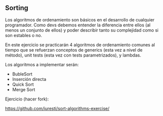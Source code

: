 ## Sorting

Los algoritmos de ordenamiento son básicos en el desarrollo de cualquier programador. Como devs
debemos entender la diferencia entre ellos (al menos un conjunto de ellos) y poder describir tanto
su complejidad como si son estables o no.

En este ejercicio se practicarán 4 algoritmos de ordenamiento comunes al tiempo que se refuerzan
conceptos de generics (esta vez a nivel de método), unit tests (esta vez con tests parametrizados),
y lambdas.

Los algoritmos a implementar serán:

- BubleSort
- Inserción directa
- Quick Sort
- Merge Sort

Ejercicio (hacer fork):

https://github.com/iuresti/sort-algorithms-exercise/ 
